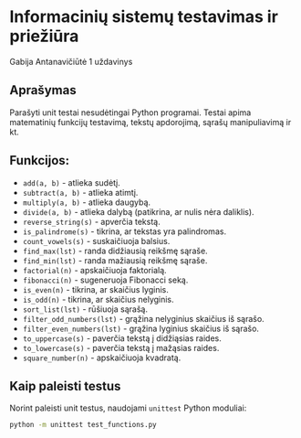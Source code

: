 # Informacinių sistemų testavimas ir priežiūra

Gabija Antanavičiūtė
1 uždavinys

## Aprašymas
Parašyti unit testai nesudėtingai Python programai. 
Testai apima matematinių funkcijų testavimą, tekstų apdorojimą, sąrašų manipuliavimą ir kt.

## Funkcijos:
- `add(a, b)` - atlieka sudėtį.
- `subtract(a, b)` - atlieka atimtį.
- `multiply(a, b)` - atlieka daugybą.
- `divide(a, b)` - atlieka dalybą (patikrina, ar nulis nėra daliklis).
- `reverse_string(s)` - apverčia tekstą.
- `is_palindrome(s)` - tikrina, ar tekstas yra palindromas.
- `count_vowels(s)` - suskaičiuoja balsius.
- `find_max(lst)` - randa didžiausią reikšmę sąraše.
- `find_min(lst)` - randa mažiausią reikšmę sąraše.
- `factorial(n)` - apskaičiuoja faktorialą.
- `fibonacci(n)` - sugeneruoja Fibonacci seką.
- `is_even(n)` - tikrina, ar skaičius lyginis.
- `is_odd(n)` - tikrina, ar skaičius nelyginis.
- `sort_list(lst)` - rūšiuoja sąrašą.
- `filter_odd_numbers(lst)` - grąžina nelyginius skaičius iš sąrašo.
- `filter_even_numbers(lst)` - grąžina lyginius skaičius iš sąrašo.
- `to_uppercase(s)` - paverčia tekstą į didžiąsias raides.
- `to_lowercase(s)` - paverčia tekstą į mažąsias raides.
- `square_number(n)` - apskaičiuoja kvadratą.

## Kaip paleisti testus
Norint paleisti unit testus, naudojami `unittest` Python moduliai:

```bash
python -m unittest test_functions.py
```
